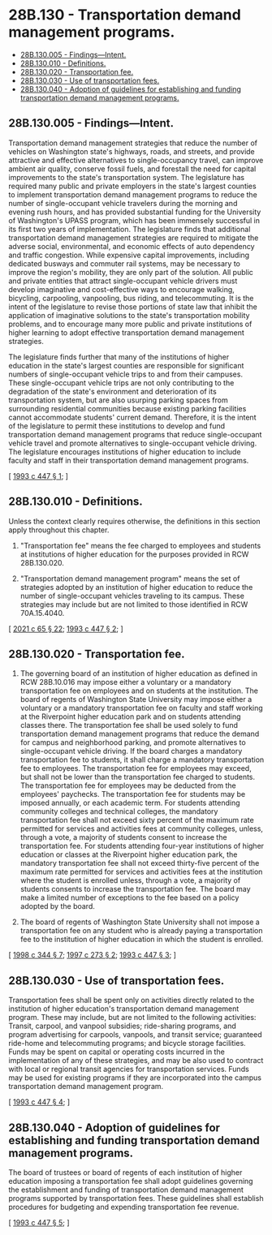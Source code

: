 # 28B.130 - Transportation demand management programs.
* [28B.130.005 - Findings—Intent.](#28b130005---findingsintent)
* [28B.130.010 - Definitions.](#28b130010---definitions)
* [28B.130.020 - Transportation fee.](#28b130020---transportation-fee)
* [28B.130.030 - Use of transportation fees.](#28b130030---use-of-transportation-fees)
* [28B.130.040 - Adoption of guidelines for establishing and funding transportation demand management programs.](#28b130040---adoption-of-guidelines-for-establishing-and-funding-transportation-demand-management-programs)
## 28B.130.005 - Findings—Intent.
Transportation demand management strategies that reduce the number of vehicles on Washington state's highways, roads, and streets, and provide attractive and effective alternatives to single-occupancy travel, can improve ambient air quality, conserve fossil fuels, and forestall the need for capital improvements to the state's transportation system. The legislature has required many public and private employers in the state's largest counties to implement transportation demand management programs to reduce the number of single-occupant vehicle travelers during the morning and evening rush hours, and has provided substantial funding for the University of Washington's UPASS program, which has been immensely successful in its first two years of implementation. The legislature finds that additional transportation demand management strategies are required to mitigate the adverse social, environmental, and economic effects of auto dependency and traffic congestion. While expensive capital improvements, including dedicated busways and commuter rail systems, may be necessary to improve the region's mobility, they are only part of the solution. All public and private entities that attract single-occupant vehicle drivers must develop imaginative and cost-effective ways to encourage walking, bicycling, carpooling, vanpooling, bus riding, and telecommuting. It is the intent of the legislature to revise those portions of state law that inhibit the application of imaginative solutions to the state's transportation mobility problems, and to encourage many more public and private institutions of higher learning to adopt effective transportation demand management strategies.

The legislature finds further that many of the institutions of higher education in the state's largest counties are responsible for significant numbers of single-occupant vehicle trips to and from their campuses. These single-occupant vehicle trips are not only contributing to the degradation of the state's environment and deterioration of its transportation system, but are also usurping parking spaces from surrounding residential communities because existing parking facilities cannot accommodate students' current demand. Therefore, it is the intent of the legislature to permit these institutions to develop and fund transportation demand management programs that reduce single-occupant vehicle travel and promote alternatives to single-occupant vehicle driving. The legislature encourages institutions of higher education to include faculty and staff in their transportation demand management programs.

\[ [1993 c 447 § 1](https://lawfilesext.leg.wa.gov/biennium/1993-94/Pdf/Bills/Session%20Laws/House/1085-S.SL.pdf?cite=1993%20c%20447%20§%201); \]

## 28B.130.010 - Definitions.
Unless the context clearly requires otherwise, the definitions in this section apply throughout this chapter.

1. "Transportation fee" means the fee charged to employees and students at institutions of higher education for the purposes provided in RCW 28B.130.020.

2. "Transportation demand management program" means the set of strategies adopted by an institution of higher education to reduce the number of single-occupant vehicles traveling to its campus. These strategies may include but are not limited to those identified in RCW 70A.15.4040.

\[ [2021 c 65 § 22](https://lawfilesext.leg.wa.gov/biennium/2021-22/Pdf/Bills/Session%20Laws/House/1192.SL.pdf?cite=2021%20c%2065%20§%2022); [1993 c 447 § 2](https://lawfilesext.leg.wa.gov/biennium/1993-94/Pdf/Bills/Session%20Laws/House/1085-S.SL.pdf?cite=1993%20c%20447%20§%202); \]

## 28B.130.020 - Transportation fee.
1. The governing board of an institution of higher education as defined in RCW 28B.10.016 may impose either a voluntary or a mandatory transportation fee on employees and on students at the institution. The board of regents of Washington State University may impose either a voluntary or a mandatory transportation fee on faculty and staff working at the Riverpoint higher education park and on students attending classes there. The transportation fee shall be used solely to fund transportation demand management programs that reduce the demand for campus and neighborhood parking, and promote alternatives to single-occupant vehicle driving. If the board charges a mandatory transportation fee to students, it shall charge a mandatory transportation fee to employees. The transportation fee for employees may exceed, but shall not be lower than the transportation fee charged to students. The transportation fee for employees may be deducted from the employees' paychecks. The transportation fee for students may be imposed annually, or each academic term. For students attending community colleges and technical colleges, the mandatory transportation fee shall not exceed sixty percent of the maximum rate permitted for services and activities fees at community colleges, unless, through a vote, a majority of students consent to increase the transportation fee. For students attending four-year institutions of higher education or classes at the Riverpoint higher education park, the mandatory transportation fee shall not exceed thirty-five percent of the maximum rate permitted for services and activities fees at the institution where the student is enrolled unless, through a vote, a majority of students consents to increase the transportation fee. The board may make a limited number of exceptions to the fee based on a policy adopted by the board.

2. The board of regents of Washington State University shall not impose a transportation fee on any student who is already paying a transportation fee to the institution of higher education in which the student is enrolled.

\[ [1998 c 344 § 7](https://lawfilesext.leg.wa.gov/biennium/1997-98/Pdf/Bills/Session%20Laws/Senate/6655-S.SL.pdf?cite=1998%20c%20344%20§%207); [1997 c 273 § 2](https://lawfilesext.leg.wa.gov/biennium/1997-98/Pdf/Bills/Session%20Laws/House/2193-S.SL.pdf?cite=1997%20c%20273%20§%202); [1993 c 447 § 3](https://lawfilesext.leg.wa.gov/biennium/1993-94/Pdf/Bills/Session%20Laws/House/1085-S.SL.pdf?cite=1993%20c%20447%20§%203); \]

## 28B.130.030 - Use of transportation fees.
Transportation fees shall be spent only on activities directly related to the institution of higher education's transportation demand management program. These may include, but are not limited to the following activities: Transit, carpool, and vanpool subsidies; ride-sharing programs, and program advertising for carpools, vanpools, and transit service; guaranteed ride-home and telecommuting programs; and bicycle storage facilities. Funds may be spent on capital or operating costs incurred in the implementation of any of these strategies, and may be also used to contract with local or regional transit agencies for transportation services. Funds may be used for existing programs if they are incorporated into the campus transportation demand management program.

\[ [1993 c 447 § 4](https://lawfilesext.leg.wa.gov/biennium/1993-94/Pdf/Bills/Session%20Laws/House/1085-S.SL.pdf?cite=1993%20c%20447%20§%204); \]

## 28B.130.040 - Adoption of guidelines for establishing and funding transportation demand management programs.
The board of trustees or board of regents of each institution of higher education imposing a transportation fee shall adopt guidelines governing the establishment and funding of transportation demand management programs supported by transportation fees. These guidelines shall establish procedures for budgeting and expending transportation fee revenue.

\[ [1993 c 447 § 5](https://lawfilesext.leg.wa.gov/biennium/1993-94/Pdf/Bills/Session%20Laws/House/1085-S.SL.pdf?cite=1993%20c%20447%20§%205); \]

